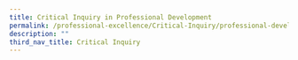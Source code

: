 ```yaml
---
title: Critical Inquiry in Professional Development
permalink: /professional-excellence/Critical-Inquiry/professional-development/
description: ""
third_nav_title: Critical Inquiry
---
```

